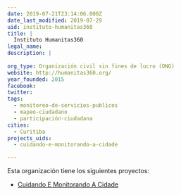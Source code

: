 ```yaml
---
date: 2019-07-21T23:14:06.000Z
date_last_modified: 2019-07-29
uid: instituto-humanitas360
title: |
  Instituto Humanitas360
legal_name: 
description: |
  
org_type: Organización civil sin fines de lucro (ONG)
website: http://humanitas360.org/
year_founded: 2015
facebook: 
twitter: 
tags:
  - monitoreo-de-servicios-publicos
  - mapeo-ciudadano
  - participación-ciudadana
cities: 
  - Curitiba
projects_uids:
  - cuidando-e-monitorando-a-cidade

---
```


Esta organización tiene los siguientes proyectos:

- [Cuidando E Monitorando A Cidade](/proyectos/cuidando-e-monitorando-a-cidade)
